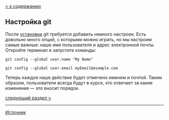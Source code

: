 [< к содержанию](./readme.md)

## Настройка git

После [установки](./install_git.md) git требуется добавить немного настроек. Есть довольно много опций, с которыми можно играть, но мы настроим самые важные: наше имя пользователя и адрес электронной почты. Откройте терминал и запустите команды:

`git config --global user.name "My Name"`

`git config --global user.email myEmail@example.com`

Теперь каждое наше действие будет отмечено именем и почтой. Таким образом, пользователи всегда будут в курсе, кто отвечает за какие изменения — это вносит порядок.

[cледующий раздел >](create_new_rep.md)
___
[_Источник_](https://proglib.io/p/git-for-half-an-hour/)

